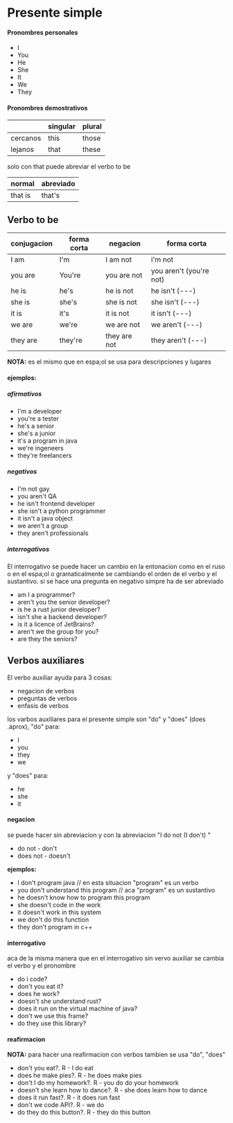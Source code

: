 # Presente simple

#### Pronombres personales

* I
* You
* He
* She
* It
* We
* They

#### Pronombres demostrativos

|          | singular | plural |
|----------|----------|--------|
| cercanos | this     | those  |
| lejanos  | that     | these  |

solo con that puede abreviar el verbo to be

| normal  | abreviado |
|---------|-----------|
| that is | that's    |

## Verbo to be

| conjugacion | forma corta | negacion     | forma corta              |
|-------------|-------------|--------------|--------------------------|
| I am        | I'm         | I am not     | i'm not                  |
| you are     | You're      | you are not  | you aren't  (you're not) |
| he is       | he's        | he is not    | he isn't (---)           |
| she is      | she's       | she is not   | she isn't (---)          |
| it is       | it's        | it is not    | it isn't (---)           |
| we are      | we're       | we are not   | we aren't (---)          |
| they are    | they're     | they are not | they aren't (---)        |

**NOTA:** es el mismo que en espa;ol se usa para descripciones y lugares

#### **ejemplos:** 

##### afirmativos
* I'm a developer
* you're a tester
* he's a senior
* she's a junior
* it's a program in java
* we're ingeneers
* they're freelancers

##### negativos
* I'm not gay
* you aren't QA
* he isn't frontend developer
* she isn't a python programmer
* it isn't a java object
* we aren't a group
* they aren't professionals

##### interrogativos

El interrogativo se puede hacer un cambio en la entonacion como en el ruso 
o en el espa;ol o gramaticalmente se cambiando el orden de el verbo y el 
sustantivo. si se hace una pregunta en negativo simpre ha de ser abreviado

* am I a programmer?
* aren't you the senior developer?
* is he a rust junior developer?
* isn't she a backend developer?
* is it a licence of JetBrains?
* aren't we the group for you?
* are they the seniors?

## Verbos auxiliares

El verbo auxiliar ayuda para 3 cosas:

* negacion de verbos
* preguntas de verbos
* enfasis de verbos

los varbos auxiliares para el presente simple son "do" y "does" (does .aprox),
"do" para:

* I
* you
* they
* we

y "does" para:

* he 
* she 
* it 

#### negacion

se puede hacer sin abreviacion y con la abreviacion "I do not (I don't) 
<inserte verbo>"

* do not - don't
* does not - doesn't

**ejemplos:**

* I don't program java  // en esta situacion "program" es un verbo
* you don't understand this program  // aca "program" es un sustantivo
* he doesn't know how to program this program
* she doesn't code in the work
* it doesn't work in this system
* we don't do this function
* they don't program in c++

#### interrogativo

aca de la misma manera que en el interrogativo sin vervo auxiliar se cambia
el verbo y el pronombre

* do i code?
* don't you eat it?
* does he work?
* doesn't she understand rust?
* does it run on the virtual machine of java?
* don't we use this frame?
* do they use this library?

#### reafirmacion

**NOTA:** para hacer una reafirmacion con verbos tambien se usa "do", "does"

* don't you eat?. R - I do eat
* does he make pies?. R - he does make pies 
* don't I do my homework?. R - you do do your homework
* doesn't she learn how to dance?. R - she does learn how to dance
* does it run fast?. R - it does run fast
* don't we code API?. R - we do
* do they do this button?. R - they do this button
